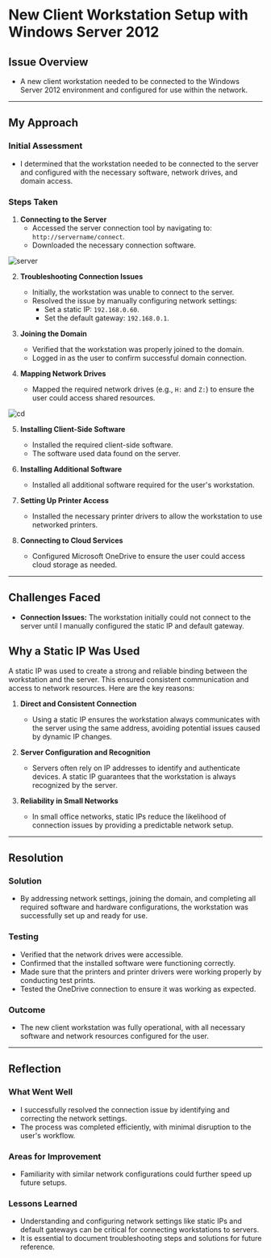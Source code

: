 # New Client Workstation Setup with Windows Server 2012

## Issue Overview
- A new client workstation needed to be connected to the Windows Server 2012 environment and configured for use within the network.

---

## My Approach

### Initial Assessment
- I determined that the workstation needed to be connected to the server and configured with the necessary software, network drives, and domain access.

### Steps Taken

1. **Connecting to the Server**
   - Accessed the server connection tool by navigating to: `http://servername/connect`.
   - Downloaded the necessary connection software.

![server](https://github.com/user-attachments/assets/1dc7fef5-4412-4b67-8bbf-76a4cfa19d8d)

2. **Troubleshooting Connection Issues**
   - Initially, the workstation was unable to connect to the server.
   - Resolved the issue by manually configuring network settings:
     - Set a static IP: `192.168.0.60`.
     - Set the default gateway: `192.168.0.1`.

3. **Joining the Domain**
   - Verified that the workstation was properly joined to the domain.
   - Logged in as the user to confirm successful domain connection.

4. **Mapping Network Drives**
   - Mapped the required network drives (e.g., `H:` and `Z:`) to ensure the user could access shared resources.
     
![cd](https://github.com/user-attachments/assets/ae1edda4-b455-4ebb-8228-3872b119f962)

5. **Installing Client-Side Software**
   - Installed the required client-side software.
   - The software used data found on the server.

6. **Installing Additional Software**
   - Installed all additional software required for the user's workstation.

7. **Setting Up Printer Access**
   - Installed the necessary printer drivers to allow the workstation to use networked printers.

8. **Connecting to Cloud Services**
   - Configured Microsoft OneDrive to ensure the user could access cloud storage as needed.


---

## Challenges Faced
- **Connection Issues:** The workstation initially could not connect to the server until I manually configured the static IP and default gateway.
  
## Why a Static IP Was Used
A static IP was used to create a strong and reliable binding between the workstation and the server. This ensured consistent communication and access to network resources. Here are the key reasons:

1. **Direct and Consistent Connection**
   - Using a static IP ensures the workstation always communicates with the server using the same address, avoiding potential issues caused by dynamic IP changes.

2. **Server Configuration and Recognition**
   - Servers often rely on IP addresses to identify and authenticate devices. A static IP guarantees that the workstation is always recognized by the server.

3. **Reliability in Small Networks**
   - In small office networks, static IPs reduce the likelihood of connection issues by providing a predictable network setup.
---

## Resolution

### Solution
- By addressing network settings, joining the domain, and completing all required software and hardware configurations, the workstation was successfully set up and ready for use.

### Testing
- Verified that the network drives were accessible.
- Confirmed that the installed software were functioning correctly.
- Made sure that the printers and printer drivers were working properly by conducting test prints.
- Tested the OneDrive connection to ensure it was working as expected.

### Outcome
- The new client workstation was fully operational, with all necessary software and network resources configured for the user.

---

## Reflection

### What Went Well
- I successfully resolved the connection issue by identifying and correcting the network settings.
- The process was completed efficiently, with minimal disruption to the user's workflow.

### Areas for Improvement
- Familiarity with similar network configurations could further speed up future setups.

### Lessons Learned
- Understanding and configuring network settings like static IPs and default gateways can be critical for connecting workstations to servers.
- It is essential to document troubleshooting steps and solutions for future reference.
